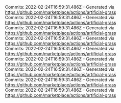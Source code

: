 Commits: 2022-02-24T16:59:31.486Z - Generated via https://github.com/marketplace/actions/artificial-grass
<br>
Commits: 2022-02-24T16:59:31.486Z - Generated via https://github.com/marketplace/actions/artificial-grass
<br>
Commits: 2022-02-24T16:59:31.486Z - Generated via https://github.com/marketplace/actions/artificial-grass
<br>
Commits: 2022-02-24T16:59:31.486Z - Generated via https://github.com/marketplace/actions/artificial-grass
<br>
Commits: 2022-02-24T16:59:31.486Z - Generated via https://github.com/marketplace/actions/artificial-grass
<br>
Commits: 2022-02-24T16:59:31.486Z - Generated via https://github.com/marketplace/actions/artificial-grass
<br>
Commits: 2022-02-24T16:59:31.486Z - Generated via https://github.com/marketplace/actions/artificial-grass
<br>
Commits: 2022-02-24T16:59:31.486Z - Generated via https://github.com/marketplace/actions/artificial-grass
<br>
Commits: 2022-02-24T16:59:31.486Z - Generated via https://github.com/marketplace/actions/artificial-grass
<br>
